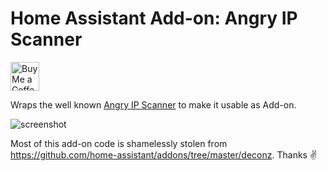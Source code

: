 # Home Assistant Add-on: Angry IP Scanner

<a href='https://ko-fi.com/MaxWinterstein' target='_blank'><img height='35' style='border:0px;height:46px;' src='https://az743702.vo.msecnd.net/cdn/kofi3.png?v=0' border='0' alt='Buy Me a Coffee at ko-fi.com'></a>

Wraps the well known [Angry IP Scanner](https://angryip.org/) to make it usable as Add-on.

![screenshot](https://github.com/MaxWinterstein/homeassistant-addons/blob/main/angryipscanner/screenshot.png?raw=true)

Most of this add-on code is shamelessly stolen from https://github.com/home-assistant/addons/tree/master/deconz. Thanks ✌️
